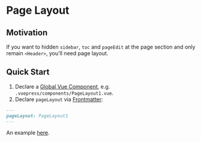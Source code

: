 # Page Layout

## Motivation

If you want to hidden `sidebar`, `toc` and `pageEdit` at the page section and only remain `<Header>`, you'll need page layout.

## Quick Start

1. Declare a [Global Vue Component](https://vuepress.vuejs.org/guide/directory-structure.html), e.g. `.vuepress/components/PageLayout1.vue`.
2. Declare `pageLayout` via [Frontmatter](https://vuepress.vuejs.org/guide/frontmatter.html):

```md
---
pageLayout: PageLayout1
---
```

An example [here](../examples/using-page-layout.md).
